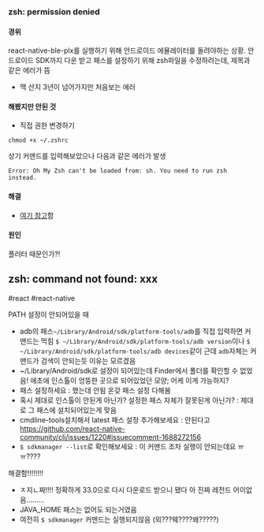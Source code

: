 ### zsh: permission denied
#### 경위 
react-native-ble-plx를 실행하기 위해 안드로이드 에뮬레이터를 돌려야하는 상황. 안드로이드 SDK까지 다운 받고 패스를 설정하기 위해 zsh파일을 수정하려는데, 제목과 같은 에러가 뜸

- 맥 산지 3년이 넘어가지만 처음보는 에러

#### 해봤지만 안된 것
- 직접 권한 변경하기

```
chmod +x ~/.zshrc
```

상기 커맨드를 입력해보았으나 다음과 같은 에러가 발생

```
Error: Oh My Zsh can't be loaded from: sh. You need to run zsh instead.
```

#### 해결
- [여기 참고](https://stackoverflow.com/questions/64291625/zsh-permission-denied-users-macbookpro-zshrc)함

#### 원인
플러터 때문인가?!

## zsh: command not found: xxx

#react #react-native

PATH 설정이 안되어있을 때
- adb의 패스`~/Library/Android/sdk/platform-tools/adb`를 직접 입력하면 커맨드는 먹힘
`$ ~/Library/Android/sdk/platform-tools/adb version`이나
`$ ~/Library/Android/sdk/platform-tools/adb devices`같이
근데 `adb`자체는 커맨드가 검색이 안되는듯 이유는 모르겠음
- ~/Library/Android/sdk로 설정이 되어있는데 Finder에서 폴더를 확인할 수 없었음! 애초에 인스톨이 엉뚱한 곳으로 되어있었던 모양; 어케 이게 가능하지?
- 패스 설정하세요 : 했는데 안됨 온갖 패스 설정 다해봄
- 혹시 제대로 인스톨이 안된게 아닌가? 설정한 패스 자체가 잘못된게 아닌가? : 제대로 그 패스에 설치되어있는게 맞음
- cmdline-tools설치해서 latest 패스 설정 추가해보세요 : 안된다고 https://github.com/react-native-community/cli/issues/1220#issuecomment-1688272156
- `$ sdkmanager --list`로 확인해보세요 : 이 커맨드 조차 실행이 안되는데요 ㅠㅠ????

해결함!!!!!!!!
- ㅈ지ㄴ짜!!!! 정확하게 33.0으로  다시 다운로드 받으니 됐다 아 진짜 레전드 어이없음.........
- JAVA_HOME 패스는 없어도 되는거였음
- 여전히 `$ sdkmanager` 커맨드는 실행되지않음 (외???웨????왜?????)